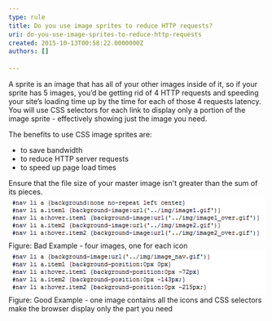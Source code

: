 ```yaml
---
type: rule
title: Do you use image sprites to reduce HTTP requests?
uri: do-you-use-image-sprites-to-reduce-http-requests
created: 2015-10-13T00:58:22.0000000Z
authors: []

---
```


 
A sprite is an image that has all of your other images inside of it, so if your sprite               has 5 images, you’d be getting rid of 4 HTTP requests and speeding your site’s loading time               up by the time for each of those 4 requests latency. You will use CSS selectors for each               link to display only a portion of the image sprite - effectively showing just the               image you need.
 
The benefits to use CSS image sprites are:

- to save bandwidth
- to reduce HTTP server requests
- to speed up page load times


Ensure that the file size of your master image isn't greater than the sum of its pieces.
![One image per Icon](ImageSprites_bad.gif)Figure: Bad Example - four images, one for each icon![One image contains all icons](ImageSprites_good.gif)Figure: Good Example - one image contains all the icons and CSS selectors make the browser display only the part you need
